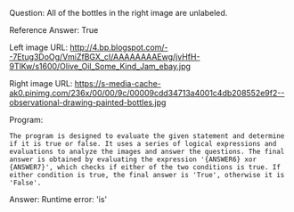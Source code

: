 Question: All of the bottles in the right image are unlabeled.

Reference Answer: True

Left image URL: http://4.bp.blogspot.com/--7Etug3DoOg/VmiZfBGX_cI/AAAAAAAAEwg/jvHfH-9TlKw/s1600/Olive_Oil_Some_Kind_Jam_ebay.jpg

Right image URL: https://s-media-cache-ak0.pinimg.com/236x/00/00/9c/00009cdd34713a4001c4db208552e9f2--observational-drawing-painted-bottles.jpg

Program:

```
The program is designed to evaluate the given statement and determine if it is true or false. It uses a series of logical expressions and evaluations to analyze the images and answer the questions. The final answer is obtained by evaluating the expression '{ANSWER6} xor {ANSWER7}', which checks if either of the two conditions is true. If either condition is true, the final answer is 'True', otherwise it is 'False'.
```
Answer: Runtime error: 'is'

